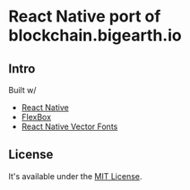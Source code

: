 # React Native port of blockchain.bigearth.io

## Intro

Built w/ 

* [React Native](http://facebook.github.io/react-native)
* [FlexBox](https://css-tricks.com/snippets/css/a-guide-to-flexbox/)
* [React Native Vector Fonts](https://github.com/oblador/react-native-vector-icons)

## License 

It's available under the [MIT License](https://opensource.org/licenses/MIT).
